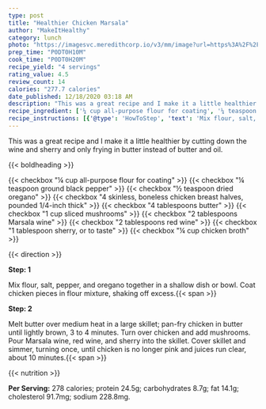 ```yaml
---
type: post
title: "Healthier Chicken Marsala"
author: "MakeItHealthy"
category: lunch
photo: "https://imagesvc.meredithcorp.io/v3/mm/image?url=https%3A%2F%2Fimages.media-allrecipes.com%2Fuserphotos%2F967765.jpg"
prep_time: "P0DT0H10M"
cook_time: "P0DT0H20M"
recipe_yield: "4 servings"
rating_value: 4.5
review_count: 14
calories: "277.7 calories"
date_published: 12/18/2020 03:18 AM
description: "This was a great recipe and I make it a little healthier by cutting down the wine and sherry and only frying in butter instead of butter and oil."
recipe_ingredient: ['¼ cup all-purpose flour for coating', '¼ teaspoon ground black pepper', '½ teaspoon dried oregano', '4 skinless, boneless chicken breast halves, pounded 1/4-inch thick', '4 tablespoons butter', '1 cup sliced mushrooms', '2 tablespoons Marsala wine', '2 tablespoons red wine', '1 tablespoon sherry, or to taste', '¼ cup chicken broth']
recipe_instructions: [{'@type': 'HowToStep', 'text': 'Mix flour, salt, pepper, and oregano together in a shallow dish or bowl. Coat chicken pieces in flour mixture, shaking off excess.\n'}, {'@type': 'HowToStep', 'text': 'Melt butter over medium heat in a large skillet; pan-fry chicken in butter until lightly brown, 3 to 4 minutes. Turn over chicken and add mushrooms. Pour Marsala wine, red wine, and sherry into the skillet. Cover skillet and simmer, turning once, until chicken is no longer pink and juices run clear, about 10 minutes.\n'}]
---
```


This was a great recipe and I make it a little healthier by cutting down the wine and sherry and only frying in butter instead of butter and oil. 

{{< boldheading >}}

{{< checkbox "¼ cup all-purpose flour for coating" >}}
{{< checkbox "¼ teaspoon ground black pepper" >}}
{{< checkbox "½ teaspoon dried oregano" >}}
{{< checkbox "4  skinless, boneless chicken breast halves, pounded 1/4-inch thick" >}}
{{< checkbox "4 tablespoons butter" >}}
{{< checkbox "1 cup sliced mushrooms" >}}
{{< checkbox "2 tablespoons Marsala wine" >}}
{{< checkbox "2 tablespoons red wine" >}}
{{< checkbox "1 tablespoon sherry, or to taste" >}}
{{< checkbox "¼ cup chicken broth" >}}


{{< direction >}}

**Step: 1**

Mix flour, salt, pepper, and oregano together in a shallow dish or bowl. Coat chicken pieces in flour mixture, shaking off excess.{{< span >}}

**Step: 2**

Melt butter over medium heat in a large skillet; pan-fry chicken in butter until lightly brown, 3 to 4 minutes. Turn over chicken and add mushrooms. Pour Marsala wine, red wine, and sherry into the skillet. Cover skillet and simmer, turning once, until chicken is no longer pink and juices run clear, about 10 minutes.{{< span >}}

{{< nutrition >}}

**Per Serving:** 278 calories; protein 24.5g; carbohydrates 8.7g; fat 14.1g; cholesterol 91.7mg; sodium 228.8mg.